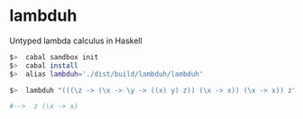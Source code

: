 # lambduh
Untyped lambda calculus in Haskell

```sh
$>  cabal sandbox init
$>  cabal install
$>  alias lambduh='./dist/build/lambduh/lambduh'

$>  lambduh "(((\z -> (\x -> \y -> ((x) y) z)) (\x -> x)) (\x -> x)) z"

#-->  z (\x -> x)
```
